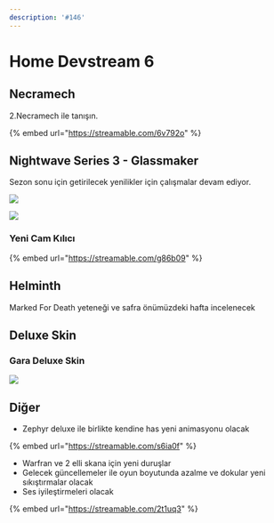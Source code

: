 ```yaml
---
description: '#146'
---
```


# Home Devstream 6

## Necramech

2.Necramech ile tanışın.

{% embed url="https://streamable.com/6v792o" %}

## Nightwave Series 3 -  Glassmaker

Sezon sonu için getirilecek yenilikler için çalışmalar devam ediyor.

![](https://user-images.githubusercontent.com/7725575/95682030-cb3e2600-0beb-11eb-9f65-dc02b2e2d238.png)

![](https://user-images.githubusercontent.com/7725575/95682054-e90b8b00-0beb-11eb-8b0f-4ba5f55d2f39.png)

### Yeni Cam Kılıcı

{% embed url="https://streamable.com/g86b09" %}

## Helminth

 Marked For Death yeteneği ve safra önümüzdeki hafta incelenecek

## Deluxe Skin

### Gara Deluxe Skin

![](https://pbs.twimg.com/media/EiYVnejXgAMT5SQ?format=jpg&name=4096x4096)

## Diğer

* Zephyr deluxe ile birlikte kendine has yeni animasyonu olacak

{% embed url="https://streamable.com/s6ia0f" %}

* Warfran ve 2 elli skana için yeni duruşlar
* Gelecek güncellemeler ile oyun boyutunda azalme ve dokular yeni sıkıştırmalar olacak
* Ses iyileştirmeleri olacak

{% embed url="https://streamable.com/2t1uq3" %}



